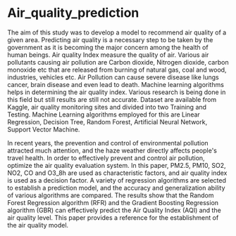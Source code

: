 # Air_quality_prediction

The aim of this study was to develop a model to recommend air quality of a given area. Predicting air quality is a necessary step to be taken by the government as it is becoming the major concern among the health of human beings. Air quality Index measure the quality of air. Various air pollutants causing air pollution are Carbon dioxide, Nitrogen dioxide, carbon monoxide etc that are released from burning of natural gas, coal and wood, industries, vehicles etc. Air Pollution can cause severe disease like lungs cancer, brain disease and even lead to death. Machine learning algorithms helps in determining the air quality index. Various research is being done in this field but still results are still not accurate. Dataset are available from Kaggle, air quality monitoring sites and divided into two Training and Testing. Machine Learning algorithms employed for this are Linear Regression, Decision Tree, Random Forest, Artificial Neural Network, Support Vector Machine.

In recent years, the prevention and control of environmental pollution attracted much attention, and the haze weather directly affects people's travel health. In order to effectively prevent and control air pollution, optimize the air quality evaluation system. In this paper, PM2.5, PM10, SO2, NO2, CO and O3_8h are used as characteristic factors, and air quality index is used as a decision factor. A variety of regression algorithms are selected to establish a prediction model, and the accuracy and generalization ability of various algorithms are compared. The results show that the Random Forest Regression algorithm (RFR) and the Gradient Boosting Regression algorithm (GBR) can effectively predict the Air Quality Index (AQI) and the air quality level. This paper provides a reference for the establishment of the air quality model.
